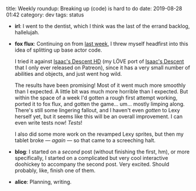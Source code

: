 title: Weekly roundup: Breaking up (code) is hard to do
date: 2019-08-28 01:42
category: dev
tags: status

- **irl**: I went to the dentist, which I think was the last of the errand backlog, hallelujah.

- **fox flux**: Continuing on from [last week]({filename}/dev/2019-08-19-weekly-roundup-chugging.markdown), I threw myself headfirst into this idea of splitting up base actor code.

    I tried it against [Isaac's Descent HD](https://www.patreon.com/posts/isaacs-descent-7970240) (my LÖVE port of [Isaac's Descent](https://eevee.itch.io/isaacs-descent) that I only ever released on Patreon), since it has a very small number of abilities and objects, and just went hog wild.

    The results have been promising!  Most of it went much more smoothly than I expected.  A little bit was much more horrible than I expected.  But within the space of a week I'd gotten a rough first attempt working, ported it to fox flux, and gotten the game...  um...  mostly limping along.  There's still some lingering fallout, and I haven't even _gotten_ to Lexy herself yet, but it seems like this will be an overall improvement.  I can even write tests now!  _Tests_!

    I also did some more work on the revamped Lexy sprites, but then my tablet broke — _again_ — so that came to a screeching halt.

- **blog**: I started on a _second_ post (without finishing the first, hm), or more specifically, I started on a complicated but very cool interactive doohickey to accompany the second post.  Very excited.  Should probably, like, finish one of them.

- **alice**: Planning, writing.
